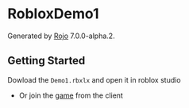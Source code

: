 # RobloxDemo1
Generated by [Rojo](https://github.com/rojo-rbx/rojo) 7.0.0-alpha.2.

## Getting Started
Dowload the ```Demo1.rbxlx``` and open it in roblox studio

* Or join the [game](https://google.com) from the client
